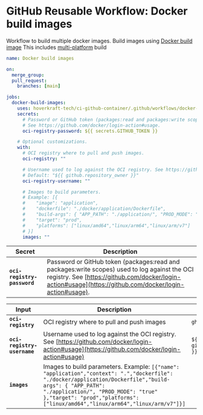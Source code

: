 <!-- start title -->

# GitHub Reusable Workflow: Docker build images

<!-- end title -->
<!-- start description -->

Workflow to build multiple docker images.
Build images using [Docker build image](https://github.com/hoverkraft-tech/ci-github-container/blob/main/actions/docker/build-image/README.md)
This includes [multi-platform](https://docs.docker.com/build/building/multi-platform/) build

<!-- end description -->
<!-- start contents -->
<!-- end contents -->
<!-- start usage -->

```yaml
name: Docker build images

on:
  merge_group:
  pull_request:
    branches: [main]

jobs:
  docker-build-images:
    uses: hoverkraft-tech/ci-github-container/.github/workflows/docker-build-images.yml@0.7.0
    secrets:
      # Password or GitHub token (packages:read and packages:write scopes) used to log against the OCI registry.
      # See https://github.com/docker/login-action#usage.
      oci-registry-password: ${{ secrets.GITHUB_TOKEN }}

    # Optional customizations.
    with:
      # OCI registry where to pull and push images.
      oci-registry: ""

      # Username used to log against the OCI registry. See https://github.com/docker/login-action#usage
      # Default: "${{ github.repository_owner }}"
      oci-registry-username: ""

      # Images to build parameters.
      # Example: [{
      #    "image": "application",
      #    "dockerfile": "./docker/application/Dockerfile",
      #    "build-args": { "APP_PATH": "./application/", "PROD_MODE": "true" },
      #    "target": "prod",
      #    "platforms": ["linux/amd64","linux/arm64","linux/arm/v7"]
      # }]
      images: ""
```

<!-- end usage -->
<!-- start secrets -->

| **Secret**                             | **Description**                                                                                                                                                                                            |
| -------------------------------------- | ---------------------------------------------------------------------------------------------------------------------------------------------------------------------------------------------------------- |
| **<code>oci-registry-password</code>** | Password or GitHub token (packages:read and packages:write scopes) used to log against the OCI registry. See [https://github.com/docker/login-action#usage](https://github.com/docker/login-action#usage). |

<!-- end secrets -->
<!-- start inputs -->

| **Input**                              | **Description**                                                                                                                                                                                                                                                                           | **Default**                                 | **Required** |
| -------------------------------------- | ----------------------------------------------------------------------------------------------------------------------------------------------------------------------------------------------------------------------------------------------------------------------------------------- | ------------------------------------------- | ------------ |
| **<code>oci-registry</code>**          | OCI registry where to pull and push images                                                                                                                                                                                                                                                | <code>ghcr.io</code>                        | **false**    |
| **<code>oci-registry-username</code>** | Username used to log against the OCI registry. See [https://github.com/docker/login-action#usage](https://github.com/docker/login-action#usage)                                                                                                                                           | <code>${{ github.repository_owner }}</code> | **false**    |
| **<code>images</code>**                | Images to build parameters. Example: <code>[{"name": "application","context": ".","dockerfile": "./docker/application/Dockerfile","build-args": { "APP_PATH": "./application/", "PROD_MODE": "true" },"target": "prod","platforms": ["linux/amd64","linux/arm64","linux/arm/v7"]}]</code> |                                             | **true**     |

<!-- end inputs -->

<!-- start outputs -->
<!-- end outputs -->
<!-- start [.github/ghadocs/examples/] -->
<!-- end [.github/ghadocs/examples/] -->
